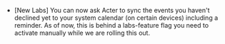 - [New Labs] You can now ask Acter to sync the events you haven't declined yet to your system calendar (on certain devices) including a reminder. As of now, this is behind a labs-feature flag you need to activate manually while we are rolling this out.
